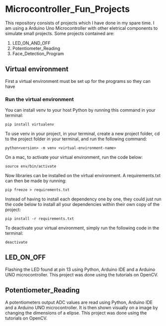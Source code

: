 # Microcontroller_Fun_Projects
This repository consists of projects which I have done in my spare time. I am using a Arduino Uno Microcontroller with other eletrical components to simulate small projects. Some projects contained are:
1. LED_ON_AND_OFF 
2. Potentiometer_Reading
3. Face_Detection_Program
## Virtual environment
First a virtual environment must be set up for the programs so they can have 
### Run the virtual environment
You can install venv to your host Python by running this command in your terminal:
```
pip install virtualenv
```
To use venv in your project, in your terminal, create a new project folder, cd to the project folder in your terminal, and run the following command:
```
python<version> -m venv <virtual-environment-name>
```
On a mac, to activate your virtual environment, run the code below:
```
source env/bin/activate
```
Now libraries can be installed on the virtual environment. A requirements.txt can then be made by running:
```
pip freeze > requirements.txt
```
Instead of having to install each dependency one by one, they could just run the code below to install all your dependencies within their own copy of the project:
```
pip install -r requirements.txt
```
To deactivate your virtual environment, simply run the following code in the terminal:
```
deactivate
```
## LED_ON_OFF
Flashing the LED found at pin 13 using Python, Arduino IDE and a Arduino UNO microcontroller. This project was done using the tutorials on OpenCV.
## Potentiometer_Reading
A potentiometers output ADC values are read using Python, Arduino IDE and a Arduino UNO microcontroller. It is then shown visually on a image by changing the dimensions of a elipse. This project was done using the tutorials on OpenCV.

